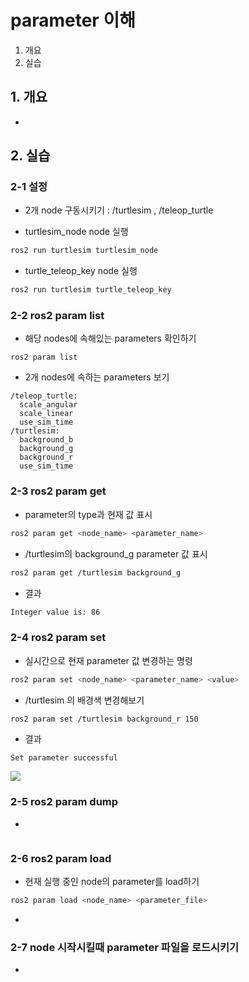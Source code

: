 # parameter 이해
1. 개요
2. 실습

## 1. 개요
* 
## 2. 실습
### 2-1 설정
* 2개 node 구동시키기 : /turtlesim ,  /teleop_turtle 

* turtlesim_node node 실행
```bash
ros2 run turtlesim turtlesim_node
```

* turtle_teleop_key node 실행
```bash
ros2 run turtlesim turtle_teleop_key
```

### 2-2 ros2 param list
* 해당 nodes에 속해있는 parameters 확인하기
```
ros2 param list
```

* 2개 nodes에 속하는 parameters 보기
```
/teleop_turtle:
  scale_angular
  scale_linear
  use_sim_time
/turtlesim:
  background_b
  background_g
  background_r
  use_sim_time
```

### 2-3 ros2 param get
* parameter의 type과 현재 값 표시
```bash
ros2 param get <node_name> <parameter_name>
```
* /turtlesim의 background_g parameter 값 표시
```bash
ros2 param get /turtlesim background_g
```
* 결과
```bash
Integer value is: 86
```
### 2-4 ros2 param set
* 실시간으로 현재 parameter 값 변경하는 명령
```bash
ros2 param set <node_name> <parameter_name> <value>
```
* /turtlesim 의 배경색 변경해보기
```bash
ros2 param set /turtlesim background_r 150
```

* 결과
```
Set parameter successful
```

![](https://docs.ros.org/en/foxy/_images/set.png)

### 2-5 ros2 param dump
* 
```bash

```

### 2-6 ros2 param load
* 현재 실행 중인 node의 parameter를 load하기
```bash
ros2 param load <node_name> <parameter_file>
```
* 
### 2-7 node 시작시킬때 parameter 파일을 로드시키기
* 
```bash

```


```bash

```
